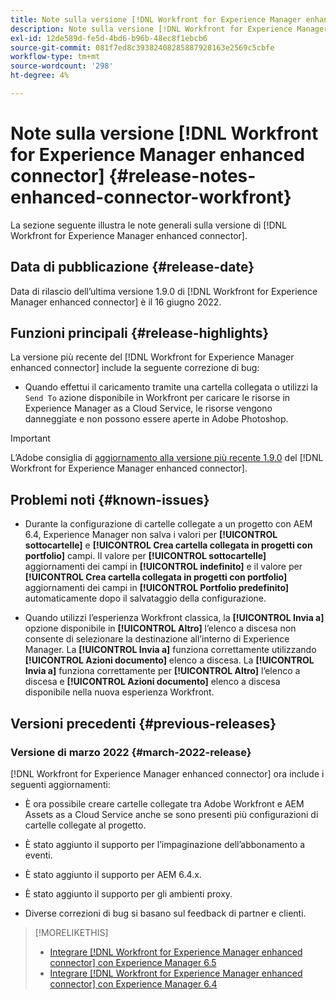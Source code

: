 ```yaml
---
title: Note sulla versione [!DNL Workfront for Experience Manager enhanced connector]
description: Note sulla versione [!DNL Workfront for Experience Manager enhanced connector]
exl-id: 12de589d-fe5d-4bd6-b96b-48ec8f1ebcb6
source-git-commit: 081f7ed8c39382408285887928163e2569c5cbfe
workflow-type: tm+mt
source-wordcount: '298'
ht-degree: 4%

---
```


# Note sulla versione [!DNL Workfront for Experience Manager enhanced connector] {#release-notes-enhanced-connector-workfront}

La sezione seguente illustra le note generali sulla versione di [!DNL Workfront for Experience Manager enhanced connector].

## Data di pubblicazione {#release-date}

Data di rilascio dell’ultima versione 1.9.0 di [!DNL Workfront for Experience Manager enhanced connector] è il 16 giugno 2022.

## Funzioni principali {#release-highlights}

La versione più recente del [!DNL Workfront for Experience Manager enhanced connector] include la seguente correzione di bug:

* Quando effettui il caricamento tramite una cartella collegata o utilizzi la `Send To` azione disponibile in Workfront per caricare le risorse in Experience Manager as a Cloud Service, le risorse vengono danneggiate e non possono essere aperte in Adobe Photoshop.

>[!IMPORTANT]
>
>L’Adobe consiglia di [aggiornamento alla versione più recente 1.9.0](../assets/update-workfront-enhanced-connector.md) del [!DNL Workfront for Experience Manager enhanced connector].

## Problemi noti {#known-issues}

* Durante la configurazione di cartelle collegate a un progetto con AEM 6.4, Experience Manager non salva i valori per **[!UICONTROL sottocartelle]** e **[!UICONTROL Crea cartella collegata in progetti con portfolio]** campi. Il valore per **[!UICONTROL sottocartelle]** aggiornamenti dei campi in **[!UICONTROL indefinito]** e il valore per **[!UICONTROL Crea cartella collegata in progetti con portfolio]** aggiornamenti dei campi in **[!UICONTROL Portfolio predefinito]** automaticamente dopo il salvataggio della configurazione.

* Quando utilizzi l’esperienza Workfront classica, la **[!UICONTROL Invia a]** opzione disponibile in **[!UICONTROL Altro]** l’elenco a discesa non consente di selezionare la destinazione all’interno di Experience Manager. La **[!UICONTROL Invia a]** funziona correttamente utilizzando **[!UICONTROL Azioni documento]** elenco a discesa. La **[!UICONTROL Invia a]** funziona correttamente per **[!UICONTROL Altro]** l’elenco a discesa e **[!UICONTROL Azioni documento]** elenco a discesa disponibile nella nuova esperienza Workfront.

## Versioni precedenti {#previous-releases}

### Versione di marzo 2022 {#march-2022-release}

[!DNL Workfront for Experience Manager enhanced connector] ora include i seguenti aggiornamenti:

* È ora possibile creare cartelle collegate tra Adobe Workfront e AEM Assets as a Cloud Service anche se sono presenti più configurazioni di cartelle collegate al progetto.

* È stato aggiunto il supporto per l’impaginazione dell’abbonamento a eventi.

* È stato aggiunto il supporto per AEM 6.4.x.

* È stato aggiunto il supporto per gli ambienti proxy.

* Diverse correzioni di bug si basano sul feedback di partner e clienti.

>[!MORELIKETHIS]
>
>* [Integrare [!DNL Workfront for Experience Manager enhanced connector] con Experience Manager 6.5](https://experienceleague.adobe.com/docs/experience-manager-65/assets/integrations/workfront-integrations.html?lang=en)
>* [Integrare [!DNL Workfront for Experience Manager enhanced connector] con Experience Manager 6.4](https://experienceleague.adobe.com/docs/experience-manager-64/assets/integrations/workfront-integrations.html?lang=en)

